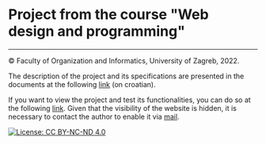# Project from the course "Web design and programming"
---
© Faculty of Organization and Informatics, University of Zagreb, 2022.  

The description of the project and its specifications are presented in the documents at the following [link](https://github.com/pmatisic/pivnica/tree/master/Documentation) (on croatian).  

If you want to view the project and test its functionalities, you can do so at the following [link](https://barka.foi.hr/WebDiP/2021_projekti/WebDiP2021x073/). Given that the visibility of the website is hidden, it is necessary to contact the author to enable it via [mail](mailto:matisicpetar@gmail.com?subject=[GitHub]%20Vidljivost%20web%20stranice).

[![License: CC BY-NC-ND 4.0](https://licensebuttons.net/l/by-nc-nd/4.0/80x15.png)](https://creativecommons.org/licenses/by-nc-nd/4.0/)
